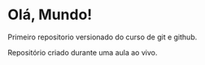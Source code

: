 # Olá, Mundo!
 Primeiro repositorio versionado do curso de git e github.

 Repositório criado durante uma aula ao vivo.
 
